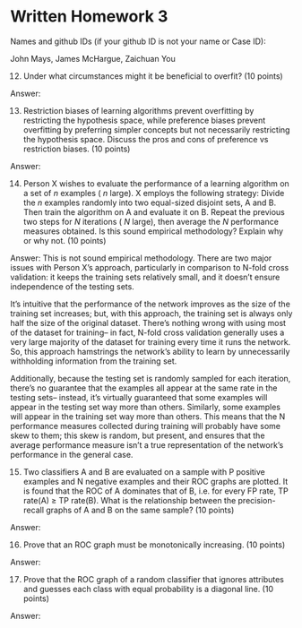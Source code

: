 # Written Homework 3

Names and github IDs (if your github ID is not your name or Case ID):

John Mays, James McHargue, Zaichuan You

12.	Under what circumstances might it be beneficial to overfit? (10 points)

Answer:

13.	Restriction biases of learning algorithms prevent overfitting by restricting the hypothesis space, while preference biases prevent overfitting by preferring simpler concepts but not necessarily restricting the hypothesis space. Discuss the pros and cons of preference vs restriction biases. (10 points)

Answer:

14.	Person X wishes to evaluate the performance of a learning algorithm on a set of $n$ examples ( $n$ large). X employs the following strategy:  Divide the $n$ examples randomly into two equal-sized disjoint sets, A and B. Then train the algorithm on A and evaluate it on B. Repeat the previous two steps for $N$ iterations ( $N$ large), then average the $N$ performance measures obtained. Is this sound empirical methodology? Explain why or why not. (10 points)

Answer: This is not sound empirical methodology. There are two major issues with Person X’s approach, particularly in comparison to N-fold cross validation: it keeps the training sets relatively small, and it doesn’t ensure independence of the testing sets. 

It’s intuitive that the performance of the network improves as the size of the training set increases; but, with this approach, the training set is always only half the size of the original dataset. There’s nothing wrong with using most of the dataset for training– in fact, N-fold cross validation generally uses a very large majority of the dataset for training every time it runs the network. So, this approach hamstrings the network’s ability to learn by unnecessarily withholding information from the training set.

Additionally, because the testing set is randomly sampled for each iteration, there’s no guarantee that the examples all appear at the same rate in the testing sets– instead, it’s virtually guaranteed that some examples will appear in the testing set way more than others. Similarly, some examples will appear in the training set way more than others. This means that the N performance measures collected during training will probably have some skew to them; this skew is random, but present, and ensures that the average performance measure isn’t a true representation of the network’s performance in the general case.

15.	Two classifiers A and B are evaluated on a sample with P positive examples and N negative examples and their ROC graphs are plotted. It is found that the ROC of A dominates that of B, i.e. for every FP rate, TP rate(A) $\geq$ TP rate(B). What is the relationship between the precision-recall graphs of A and B on the same sample? (10 points)

Answer: 

16.	Prove that an ROC graph must be monotonically increasing. (10 points)

Answer:

17.	Prove that the ROC graph of a random classifier that ignores attributes and guesses each class with equal probability is a diagonal line. (10 points)

Answer: 

